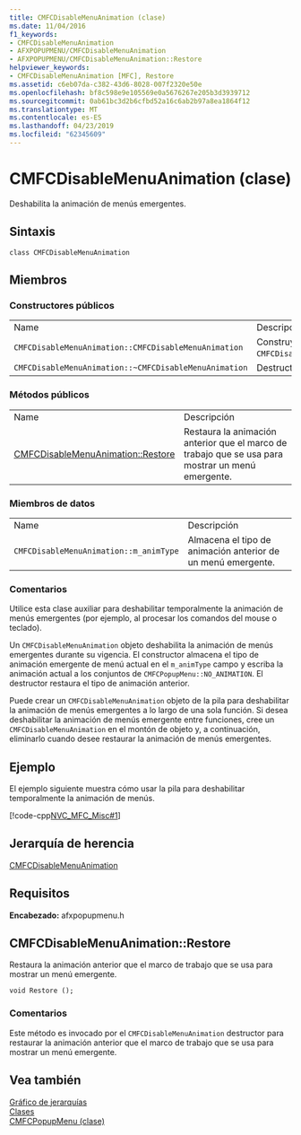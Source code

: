 ```yaml
---
title: CMFCDisableMenuAnimation (clase)
ms.date: 11/04/2016
f1_keywords:
- CMFCDisableMenuAnimation
- AFXPOPUPMENU/CMFCDisableMenuAnimation
- AFXPOPUPMENU/CMFCDisableMenuAnimation::Restore
helpviewer_keywords:
- CMFCDisableMenuAnimation [MFC], Restore
ms.assetid: c6eb07da-c382-43d6-8028-007f2320e50e
ms.openlocfilehash: bf8c598e9e105569e0a5676267e205b3d3939712
ms.sourcegitcommit: 0ab61bc3d2b6cfbd52a16c6ab2b97a8ea1864f12
ms.translationtype: MT
ms.contentlocale: es-ES
ms.lasthandoff: 04/23/2019
ms.locfileid: "62345609"
---
```

# <a name="cmfcdisablemenuanimation-class"></a>CMFCDisableMenuAnimation (clase)

Deshabilita la animación de menús emergentes.

## <a name="syntax"></a>Sintaxis

```
class CMFCDisableMenuAnimation
```

## <a name="members"></a>Miembros

### <a name="public-constructors"></a>Constructores públicos

|||
|-|-|
|Name|Descripción|
|`CMFCDisableMenuAnimation::CMFCDisableMenuAnimation`|Construye un objeto `CMFCDisableMenuAnimation`.|
|`CMFCDisableMenuAnimation::~CMFCDisableMenuAnimation`|Destructor.|

### <a name="public-methods"></a>Métodos públicos

|||
|-|-|
|Name|Descripción|
|[CMFCDisableMenuAnimation::Restore](#restore)|Restaura la animación anterior que el marco de trabajo que se usa para mostrar un menú emergente.|

### <a name="data-members"></a>Miembros de datos

|||
|-|-|
|Name|Descripción|
|`CMFCDisableMenuAnimation::m_animType`|Almacena el tipo de animación anterior de un menú emergente.|

### <a name="remarks"></a>Comentarios

Utilice esta clase auxiliar para deshabilitar temporalmente la animación de menús emergentes (por ejemplo, al procesar los comandos del mouse o teclado).

Un `CMFCDisableMenuAnimation` objeto deshabilita la animación de menús emergentes durante su vigencia. El constructor almacena el tipo de animación emergente de menú actual en el `m_animType` campo y escriba la animación actual a los conjuntos de `CMFCPopupMenu::NO_ANIMATION`. El destructor restaura el tipo de animación anterior.

Puede crear un `CMFCDisableMenuAnimation` objeto de la pila para deshabilitar la animación de menús emergentes a lo largo de una sola función. Si desea deshabilitar la animación de menús emergente entre funciones, cree un `CMFCDisableMenuAnimation` en el montón de objeto y, a continuación, eliminarlo cuando desee restaurar la animación de menús emergentes.

## <a name="example"></a>Ejemplo

El ejemplo siguiente muestra cómo usar la pila para deshabilitar temporalmente la animación de menús.

[!code-cpp[NVC_MFC_Misc#1](../../mfc/reference/codesnippet/cpp/cmfcdisablemenuanimation-class_1.h)]

## <a name="inheritance-hierarchy"></a>Jerarquía de herencia

[CMFCDisableMenuAnimation](../../mfc/reference/cmfcdisablemenuanimation-class.md)

## <a name="requirements"></a>Requisitos

**Encabezado:** afxpopupmenu.h

##  <a name="restore"></a>  CMFCDisableMenuAnimation::Restore

Restaura la animación anterior que el marco de trabajo que se usa para mostrar un menú emergente.

```
void Restore ();
```

### <a name="remarks"></a>Comentarios

Este método es invocado por el `CMFCDisableMenuAnimation` destructor para restaurar la animación anterior que el marco de trabajo que se usa para mostrar un menú emergente.

## <a name="see-also"></a>Vea también

[Gráfico de jerarquías](../../mfc/hierarchy-chart.md)<br/>
[Clases](../../mfc/reference/mfc-classes.md)<br/>
[CMFCPopupMenu (clase)](../../mfc/reference/cmfcpopupmenu-class.md)
